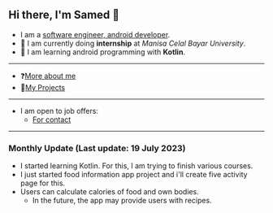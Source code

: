 ## Hi there, I'm Samed 👋

- I am a [software engineer, android developer](https://www.linkedin.com/in/samed-temiz-389aa0196/).
- 🔭 I am currently doing **internship** at _Manisa Celal Bayar University_.
- 🌱 I am learning android programming with **Kotlin**.
  
---

- ❓[More about me](https://linktr.ee/timrashard)
- 💼[My Projects](https://github.com/SamedTemiz?tab=repositories)

---

- I am open to job offers:
  - [For contact](https://linktr.ee/timrashard)
  
---

### Monthly Update (Last update: 19 July 2023)

- I started learning Kotlin. For this, I am trying to finish various courses.
- I just started food information app project and i'll create five activity page for this.
- Users can calculate calories of food and own bodies.
  - In the future, the app may provide users with recipes.
